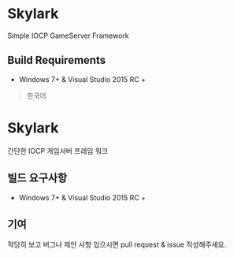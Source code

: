 # Skylark
Simple IOCP GameServer Framework

## Build Requirements
 - Windows 7+ & Visual Studio 2015 RC +


>한국어

# Skylark

간단한 IOCP 게임서버 프레임 워크

## 빌드 요구사항
 - Windows 7+ & Visual Studio 2015 RC +

## 기여

 적당히 보고 버그나 제안 사항 있으시면 pull request & issue 작성해주세요.
